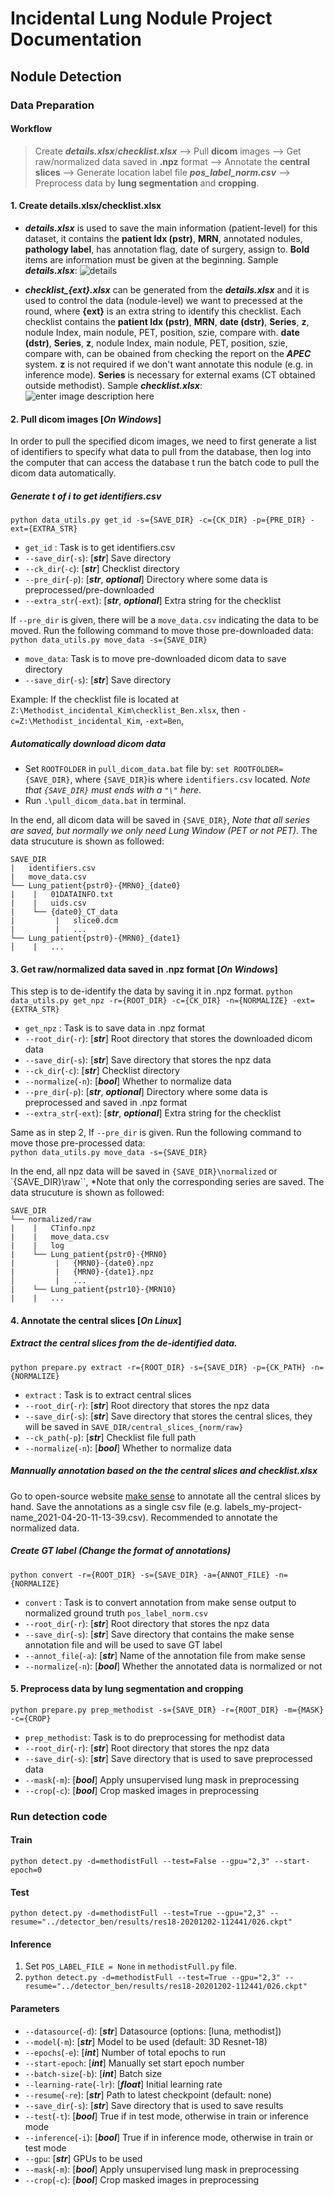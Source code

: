 


# Incidental Lung Nodule Project Documentation


## Nodule Detection

### Data Preparation
#### Workflow
> Create ***details.xlsx***/***checklist.xlsx*** --> Pull **dicom** images --> Get raw/normalized data saved in **.npz** format --> Annotate the **central slices**  --> Generate location label file ***pos_label_norm.csv*** --> Preprocess data by **lung segmentation** and **cropping**.


 #### 1. Create details.xlsx/checklist.xlsx
- ***details.xlsx*** is used to save the main information (patient-level) for this dataset, it contains the **patient Idx (pstr)**, **MRN**, annotated nodules, **pathology label**, has annotation flag, date of surgery, assign to. **Bold** items are information must be given at the beginning. Sample ***details.xlsx***:
	![details](https://www.dropbox.com/s/119y3kk5xu25snn/Details_line.png?raw=1)
	
- ***checklist_{ext}.xlsx*** can be generated from the ***details.xlsx*** and it is used to control the data (nodule-level) we want to precessed at the round, where **{ext}** is an extra string to identify this checklist. Each checklist contains the **patient Idx (pstr)**, **MRN**,  **date (dstr)**, **Series**, **z**, nodule Index, main nodule, PET, position, szie, compare with. **date (dstr)**, **Series**, **z**, nodule Index, main nodule, PET, position, szie, compare with, can be obained from checking the report on the ***APEC*** system.  **z** is not required if we don't want annotate this nodule (e.g. in inference mode). **Series** is necessary for external exams (CT obtained outside methodist).  Sample ***checklist.xlsx***:
	![enter image description here](https://www.dropbox.com/s/1vbkvbtswlim6ek/Checklist_line.png?raw=1)
	
#### 2. Pull dicom images [*On Windows*]
In order to pull the specified dicom images, we need to first generate a list of identifiers to specify what data to pull from the database, then log into the computer that can access the database t run the batch code to pull the dicom data automatically. 
##### Generate  t of i to get identifiers.csv
```python data_utils.py get_id -s={SAVE_DIR} -c={CK_DIR} -p={PRE_DIR} -ext={EXTRA_STR}```
- `get_id` : Task is to get identifiers.csv 
- `--save_dir`(`-s`): [***str***] Save directory
- `--ck_dir`(`-c`): [***str***] Checklist directory
- `--pre_dir`(`-p`): [***str***, ***optional***] Directory where some data is preprocessed/pre-downloaded
- `--extra_str`(`-ext`): [***str***, ***optional***] Extra string for the checklist

If `--pre_dir` is given, there will be a `move_data.csv` indicating the data to be moved. Run the following command to move those pre-downloaded data:
```python data_utils.py move_data -s={SAVE_DIR}```
- `move_data`: Task is to move pre-downloaded dicom data to save directory
- `--save_dir`(`-s`): [***str***] Save directory

Example:
If the checklist file is located at `Z:\Methodist_incidental_Kim\checklist_Ben.xlsx`, then `-c=Z:\Methodist_incidental_Kim`, `-ext=Ben`, 

##### Automatically download dicom data
- Set `ROOTFOLDER` in `pull_dicom_data.bat` file by: `set ROOTFOLDER={SAVE_DIR}`, where `{SAVE_DIR}`is where `identifiers.csv` located. *Note that `{SAVE_DIR}` must ends with a `"\"` here*.
- Run ```.\pull_dicom_data.bat``` in terminal.

In the end, all dicom data will be saved in `{SAVE_DIR}`, *Note that all series are saved, but normally we only need Lung Window (PET or not PET)*. The data strucuture is shown as followed:
```
SAVE_DIR
|   identifiers.csv
|   move_data.csv
└── Lung_patient{pstr0}-{MRN0}_{date0}
|    |   01DATAINFO.txt
|    |   uids.csv
|    └── {date0}_CT_data
|         |   slice0.dcm
|         |   ... 
└── Lung_patient{pstr0}-{MRN0}_{date1}
│    |   ... 
```
#### 3. Get raw/normalized data saved in **.npz** format [*On Windows*]
This step is to de-identify the data by saving it in .npz format.
```python data_utils.py get_npz -r={ROOT_DIR} -c={CK_DIR} -n={NORMALIZE} -ext={EXTRA_STR}```

- `get_npz` : Task is to save data in .npz format
- `--root_dir`(`-r`): [***str***] Root directory that stores the downloaded dicom data
- `--save_dir`(`-s`): [***str***] Save directory that stores the npz data
- `--ck_dir`(`-c`): [***str***] Checklist directory
- `--normalize`(`-n`): [***bool***] Whether to normalize data 
- `--pre_dir`(`-p`): [***str***, ***optional***] Directory where some data is preprocessed and saved in .npz format
- `--extra_str`(`-ext`): [***str***, ***optional***] Extra string for the checklist

Same as in step 2,  If `--pre_dir` is given. Run the following command to move those pre-processed data:  
`python data_utils.py move_data -s={SAVE_DIR}`

In the end, all npz data will be saved in `{SAVE_DIR}\normalized` or `{SAVE_DIR}\raw``, *Note that only the corresponding series are saved. The data strucuture is shown as followed:
```
SAVE_DIR
└── normalized/raw
|    |   CTinfo.npz
|    |   move_data.csv
|    |   log
|    └── Lung_patient{pstr0}-{MRN0}
|         |   {MRN0}-{date0}.npz
|         |   {MRN0}-{date1}.npz
│         |   ... 
|    └── Lung_patient{pstr10}-{MRN10}
|    |   ... 
```

#### 4. Annotate the central slices [*On Linux*]
##### Extract the central slices from the de-identified data.
```python prepare.py extract -r={ROOT_DIR} -s={SAVE_DIR} -p={CK_PATH} -n={NORMALIZE}```
- `extract` : Task is to extract central slices
- `--root_dir`(`-r`): [***str***] Root directory that stores the npz data
- `--save_dir`(`-s`): [***str***] Save directory that stores the central slices, they will be saved in `SAVE_DIR/central_slices_{norm/raw}`
- `--ck_path`(`-p`): [***str***] Checklist file full path
- `--normalize`(`-n`): [***bool***] Whether to normalize data 

##### Mannually annotation based on the the central slices and checklist.xlsx
Go to open-source website [make sense](https://www.makesense.ai/) to annotate all the central slices by hand. Save the annotations as a single csv file (e.g. labels_my-project-name_2021-04-20-11-13-39.csv). Recommended to annotate the normalized data.

##### Create GT label (Change the format of annotations)
```python convert -r={ROOT_DIR} -s={SAVE_DIR} -a={ANNOT_FILE} -n={NORMALIZE}```
- `convert` : Task is to convert annotation from make sense output to normalized ground truth `pos_label_norm.csv`
- `--root_dir`(`-r`): [***str***] Root directory that stores the npz data
- `--save_dir`(`-s`): [***str***] Save directory that contains the make sense annotation file and will be used to save GT label
- `--annot_file`(`-a`): [***str***] Name of the annotation file from make sense
- `--normalize`(`-n`): [***bool***] Whether the annotated data is normalized or not 

#### 5.  Preprocess data by lung segmentation and cropping
```python prepare.py prep_methodist -s={SAVE_DIR} -r={ROOT_DIR} -m={MASK} -c={CROP}```
- `prep_methodist`: Task is to do preprocessing for methodist data
- `--root_dir`(`-r`): [***str***] Root directory that stores the npz data
- `--save_dir`(`-s`): [***str***] Save directory that is used to save preprocessed data
- `--mask`(`-m`): [***bool***] Apply unsupervised lung mask in preprocessing
- `--crop`(`-c`): [***bool***] Crop masked images in preprocessing

### Run detection code
#### Train
```python detect.py -d=methodistFull --test=False --gpu="2,3" --start-epoch=0```
#### Test
```python detect.py -d=methodistFull --test=True --gpu="2,3" --resume="../detector_ben/results/res18-20201202-112441/026.ckpt"```
#### Inference
1. Set `POS_LABEL_FILE = None` in `methodistFull.py` file.
2. ```python detect.py -d=methodistFull --test=True --gpu="2,3" --resume="../detector_ben/results/res18-20201202-112441/026.ckpt"```
#### Parameters

- `--datasource`(`-d`): [***str***] Datasource (options: [luna, methodist])
- `--model`(`-m`): [***str***] Model to be used  (default: 3D Resnet-18)
- `--epochs`(`-e`): [***int***] Number of total epochs to run
- `--start-epoch`: [***int***] Manually set start epoch number
- `--batch-size`(`-b`): [***int***] Batch size
- `--learning-rate`(`-lr`): [***float***] Initial learning rate
- `--resume`(`-re`): [***str***] Path to latest checkpoint (default: none)
- `--save_dir`(`-s`): [***str***] Save directory that is used to save results
- `--test`(`-t`): [***bool***] True if in test mode, otherwise in train or inference mode
- `--inference`(`-i`): [***bool***] True if in inference mode, otherwise in train or test mode
- `--gpu`: [***str***] GPUs to be used
- `--mask`(`-m`): [***bool***] Apply unsupervised lung mask in preprocessing
- `--crop`(`-c`): [***bool***] Crop masked images in preprocessing




